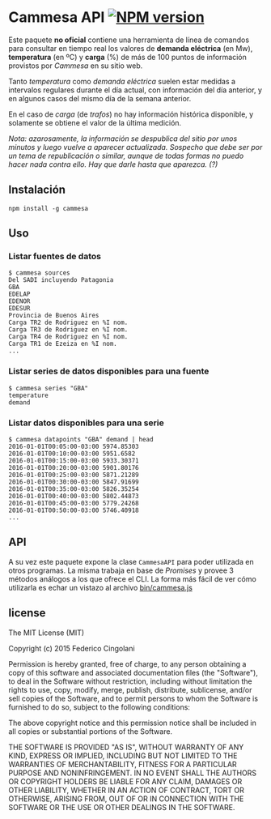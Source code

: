 # Cammesa API [![NPM version](https://badge.fury.io/js/cammesa-api.svg)](http://badge.fury.io/js/cammesa-api)

Este paquete **no oficial** contiene una herramienta de línea de comandos para consultar en tiempo real los valores de **demanda eléctrica** (en Mw), **temperatura** (en ºC) y **carga** (%) de más de 100 puntos de información provistos por *Cammesa* en su sitio web.

Tanto *temperatura* como *demanda eléctrica* suelen estar medidas a intervalos regulares durante el día actual, con información del día anterior, y en algunos casos del mismo día de la semana anterior.

En el caso de *carga* (de *trafos*) no hay información histórica disponible, y solamente se obtiene el valor de la última medición.

*Nota: azarosamente, la información se despublica del sitio por unos minutos y luego vuelve a aparecer actualizada. Sospecho que debe ser por un tema de republicación o similar, aunque de todas formas no puedo hacer nada contra ello. Hay que darle hasta que aparezca. (?)*

## Instalación

```
npm install -g cammesa
```

## Uso

### Listar fuentes de datos

```
$ cammesa sources
Del SADI incluyendo Patagonia
GBA
EDELAP
EDENOR
EDESUR
Provincia de Buenos Aires
Carga TR2 de Rodriguez en %I nom.
Carga TR3 de Rodriguez en %I nom.
Carga TR4 de Rodriguez en %I nom.
Carga TR1 de Ezeiza en %I nom.
...
```

### Listar series de datos disponibles para una fuente

```
$ cammesa series "GBA"
temperature
demand
```

### Listar datos disponibles para una serie

```
$ cammesa datapoints "GBA" demand | head
2016-01-01T00:05:00-03:00 5974.85303
2016-01-01T00:10:00-03:00 5951.6582
2016-01-01T00:15:00-03:00 5933.30371
2016-01-01T00:20:00-03:00 5901.80176
2016-01-01T00:25:00-03:00 5871.21289
2016-01-01T00:30:00-03:00 5847.91699
2016-01-01T00:35:00-03:00 5826.35254
2016-01-01T00:40:00-03:00 5802.44873
2016-01-01T00:45:00-03:00 5779.24268
2016-01-01T00:50:00-03:00 5746.40918
...
```

## API

A su vez este paquete expone la clase `CammesaAPI` para poder utilizada en otros programas. La misma trabaja en base de *Promises* y provee 3 métodos análogos a los que ofrece el CLI. La forma más fácil de ver cómo utilizarla es echar un vistazo al archivo [bin/cammesa.js](blob/master/bin/cammesa.js)

## license

The MIT License (MIT)

Copyright (c) 2015 Federico Cingolani

Permission is hereby granted, free of charge, to any person obtaining a copy of this software and associated documentation files (the "Software"), to deal in the Software without restriction, including without limitation the rights to use, copy, modify, merge, publish, distribute, sublicense, and/or sell copies of the Software, and to permit persons to whom the Software is furnished to do so, subject to the following conditions:

The above copyright notice and this permission notice shall be included in all copies or substantial portions of the Software.

THE SOFTWARE IS PROVIDED "AS IS", WITHOUT WARRANTY OF ANY KIND, EXPRESS OR IMPLIED, INCLUDING BUT NOT LIMITED TO THE WARRANTIES OF MERCHANTABILITY, FITNESS FOR A PARTICULAR PURPOSE AND NONINFRINGEMENT. IN NO EVENT SHALL THE AUTHORS OR COPYRIGHT HOLDERS BE LIABLE FOR ANY CLAIM, DAMAGES OR OTHER LIABILITY, WHETHER IN AN ACTION OF CONTRACT, TORT OR OTHERWISE, ARISING FROM, OUT OF OR IN CONNECTION WITH THE SOFTWARE OR THE USE OR OTHER DEALINGS IN THE SOFTWARE.
